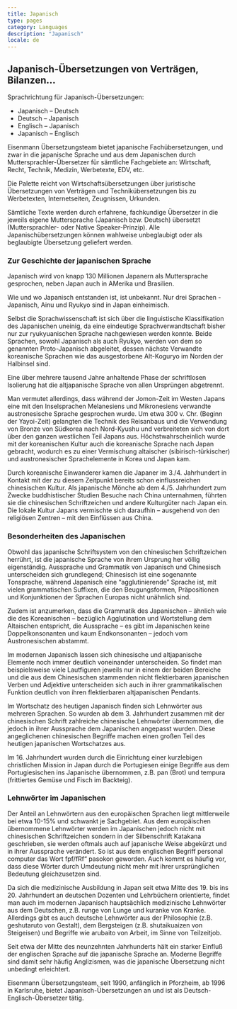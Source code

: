 ```yaml
---
title: Japanisch
type: pages
category: Languages
description: "Japanisch"
locale: de
---
```

## Japanisch-Übersetzungen von Verträgen, Bilanzen...
Sprachrichtung für Japanisch-Übersetzungen:
- Japanisch – Deutsch
- Deutsch – Japanisch
- Englisch – Japanisch
- Japanisch – Englisch

Eisenmann Übersetzungsteam bietet japanische Fachübersetzungen, und zwar in die japanische Sprache und aus dem Japanischen durch Muttersprachler-Übersetzer für sämtliche Fachgebiete an: Wirtschaft, Recht, Technik, Medizin, Werbetexte, EDV, etc.

Die Palette reicht von Wirtschaftsübersetzungen über juristische Übersetzungen von Verträgen und Technikübersetzungen bis zu Werbetexten, Internetseiten, Zeugnissen, Urkunden.

Sämtliche Texte werden durch erfahrene, fachkundige Übersetzer in die jeweils eigene Muttersprache (Japanisch bzw. Deutsch) übersetzt (Muttersprachler- oder Native Speaker-Prinzip). Alle Japanischübersetzungen können wahlweise unbeglaubigt oder als beglaubigte Übersetzung geliefert werden.

### Zur Geschichte der japanischen Sprache
Japanisch wird von knapp 130 Millionen Japanern als Muttersprache gesprochen, neben Japan auch in AMerika und Brasilien.

Wie und wo Japanisch entstanden ist, ist unbekannt. Nur drei Sprachen - Japanisch, Ainu und Ryukyo sind in Japan einheimisch.

Selbst die Sprachwissenschaft ist sich über die linguistische Klassifikation des Japanischen uneinig, da eine eindeutige Sprachverwandtschaft bisher nur zur ryukyuanischen Sprache nachgewiesen werden konnte. Beide Sprachen, sowohl Japanisch als auch Ryukyo, werden von dem so genannten Proto-Japanisch abgeleitet, dessen nächste Verwandte koreanische Sprachen wie das ausgestorbene Alt-Koguryo im Norden der Halbinsel sind.

Eine über mehrere tausend Jahre anhaltende Phase der schriftlosen Isolierung hat die altjapanische Sprache von allen Ursprüngen abgetrennt.

Man vermutet allerdings, dass während der Jomon-Zeit im Westen Japans eine mit den Inselsprachen Melanesiens und Mikronesiens verwandte austronesische Sprache gesprochen wurde. Um etwa 300 v. Chr. (Beginn der Yayoi-Zeit) gelangten die Technik des Reisanbaus und die Verwendung von Bronze von Südkorea nach Nord-Kyushu und verbreiteten sich von dort über den ganzen westlichen Teil Japans aus. Höchstwahrscheinlich wurde mit der koreanischen Kultur auch die koreanische Sprache nach Japan gebracht, wodurch es zu einer Vermischung altaischer (sibirisch-türkischer) und austronesischer Sprachelemente in Korea und Japan kam.

Durch koreanische Einwanderer kamen die Japaner im 3./4. Jahrhundert in Kontakt mit der zu diesem Zeitpunkt bereits schon einflussreichen chinesischen Kultur. Als japanische Mönche ab dem 4./5. Jahrhundert zum Zwecke buddhistischer Studien Besuche nach China unternahmen, führten sie die chinesischen Schriftzeichen und andere Kulturgüter nach Japan ein. Die lokale Kultur Japans vermischte sich daraufhin – ausgehend von den religiösen Zentren – mit den Einflüssen aus China.

### Besonderheiten des Japanischen
Obwohl das japanische Schriftsystem von den chinesischen Schriftzeichen herrührt, ist die japanische Sprache von ihrem Ursprung her völlig eigenständig. Aussprache und Grammatik von Japanisch und Chinesisch unterscheiden sich grundlegend; Chinesisch ist eine sogenannte Tonsprache, während  Japanisch eine “agglutinierende” Sprache ist, mit vielen grammatischen Suffixen, die den Beugungsformen, Präpositionen und Konjunktionen der Sprachen Europas nicht unähnlich sind.

Zudem ist anzumerken, dass die Grammatik des Japanischen – ähnlich wie die des Koreanischen – bezüglich Agglutination und Wortstellung dem Altaischen entspricht, die Aussprache – es gibt im Japanischen keine Doppelkonsonanten und kaum Endkonsonanten – jedoch vom Austronesischen abstammt.

Im modernen Japanisch lassen sich chinesische und altjapanische Elemente noch immer deutlich voneinander unterscheiden. So findet man beispielsweise viele Lautfiguren jeweils nur in einem der beiden Bereiche und die aus dem Chinesischen stammenden nicht flektierbaren japanischen Verben und Adjektive unterscheiden sich auch in ihrer grammatikalischen Funktion deutlich von ihren flektierbaren altjapanischen Pendants.

Im Wortschatz des heutigen Japanisch finden sich Lehnwörter aus mehreren Sprachen. So wurden ab dem 3. Jahrhundert zusammen mit der chinesischen Schrift zahlreiche chinesische Lehnwörter übernommen, die jedoch in ihrer Aussprache dem Japanischen angepasst wurden. Diese angeglichenen chinesischen Begriffe machen einen großen Teil des heutigen japanischen Wortschatzes aus.

Im 16. Jahrhundert wurden durch die Einrichtung einer kurzlebigen christlichen Mission in Japan durch die Portugiesen einige Begriffe aus dem Portugiesischen ins Japanische übernommen, z.B. pan (Brot) und tempura (frittiertes Gemüse und Fisch im Backteig).

### Lehnwörter im Japanischen
Der Anteil an Lehnwörtern aus den europäischen Sprachen liegt mittlerweile bei etwa 10-15% und schwankt je Sachgebiet. Aus dem europäischen übernommene Lehnwörter werden im Japanischen jedoch nicht mit chinesischen Schriftzeichen sondern in der Silbenschrift Katakana geschrieben, sie werden oftmals auch auf japanische Weise abgekürzt und in ihrer Aussprache verändert. So ist aus dem englischen Begriff personal computer das Wort fpf/fRf“ pasokon geworden. Auch kommt es häufig vor, dass diese Wörter durch Umdeutung nicht mehr mit ihrer ursprünglichen Bedeutung gleichzusetzen sind.

Da sich die medizinische Ausbildung in Japan seit etwa Mitte des 19. bis ins 20. Jahrhundert an deutschen Dozenten und Lehrbüchern orientierte, findet man auch im modernen Japanisch hauptsächlich medizinische Lehnwörter aus dem Deutschen, z.B. runge von Lunge und kuranke von Kranke. Allerdings gibt es auch deutsche Lehnwörter aus der Philosophie (z.B. geshutaruto von Gestalt), dem Bergsteigen (z.B. shutaikuaizen von Steigeisen) und Begriffe wie arubaito von Arbeit, im Sinne von Teilzeitjob.

Seit etwa der Mitte des neunzehnten Jahrhunderts hält ein starker Einfluß der englischen Sprache auf die japanische Sprache an. Moderne Begriffe sind damit sehr häufig Anglizismen, was die japanische Übersetzung nicht unbedingt erleichtert.

 

Eisenmann Übersetzungsteam, seit 1990, anfänglich in Pforzheim, ab 1996  in Karlsruhe, bietet Japanisch-Übersetzungen an und ist als Deutsch-Englisch-Übersetzer tätig.

